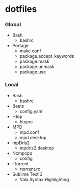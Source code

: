 dotfiles
===

### Global

* Bash
    + bashrc
* Portage
    + make.conf
    + package.accept_keywords
    + package.mask
    + package.unmask
    + package.use

### Local
* Bash
    + bashrc
* Beets
    + config.yaml
* Htop
    + htoprc
* MPD
    + mpd.conf
    + mpd.desktop
* mpDris2
    + mpdris2.desktop
* Ncmpcpp
    + config
* rTorrent
    + rtorrent.rc
* Sublime Text 3
    + Vala Syntax Highlighting
